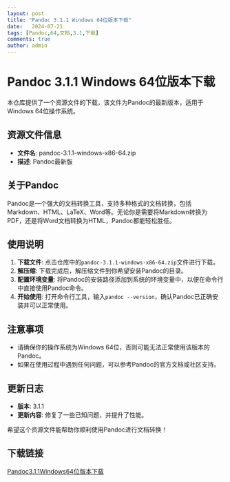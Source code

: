 ```yaml
---
layout: post
title: "Pandoc 3.1.1 Windows 64位版本下载"
date:   2024-07-21
tags: [Pandoc,64,文档,3.1,下载]
comments: true
author: admin
---
```

# Pandoc 3.1.1 Windows 64位版本下载

本仓库提供了一个资源文件的下载，该文件为Pandoc的最新版本，适用于Windows 64位操作系统。

## 资源文件信息

- **文件名**: pandoc-3.1.1-windows-x86-64.zip
- **描述**: Pandoc最新版

## 关于Pandoc

Pandoc是一个强大的文档转换工具，支持多种格式的文档转换，包括Markdown、HTML、LaTeX、Word等。无论你是需要将Markdown转换为PDF，还是将Word文档转换为HTML，Pandoc都能轻松胜任。

## 使用说明

1. **下载文件**: 点击仓库中的`pandoc-3.1.1-windows-x86-64.zip`文件进行下载。
2. **解压缩**: 下载完成后，解压缩文件到你希望安装Pandoc的目录。
3. **配置环境变量**: 将Pandoc的安装路径添加到系统的环境变量中，以便在命令行中直接使用Pandoc命令。
4. **开始使用**: 打开命令行工具，输入`pandoc --version`，确认Pandoc已正确安装并可以正常使用。

## 注意事项

- 请确保你的操作系统为Windows 64位，否则可能无法正常使用该版本的Pandoc。
- 如果在使用过程中遇到任何问题，可以参考Pandoc的官方文档或社区支持。

## 更新日志

- **版本**: 3.1.1
- **更新内容**: 修复了一些已知问题，并提升了性能。

希望这个资源文件能帮助你顺利使用Pandoc进行文档转换！

## 下载链接

[Pandoc3.1.1Windows64位版本下载](https://pan.quark.cn/s/50c3056cc3b3)